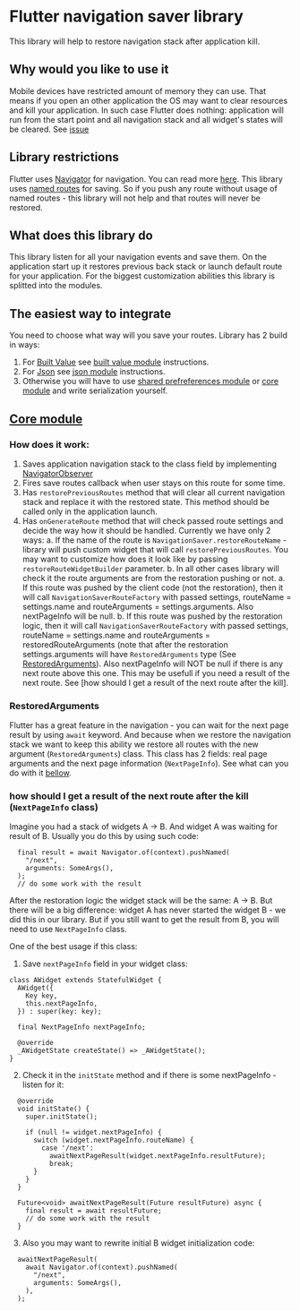 # Flutter navigation saver library

This library will help to restore navigation stack after application kill.

## Why would you like to use it

Mobile devices have restricted amount of memory they can use. That means if you open an other application the OS may want to clear resources and kill your application. In such case Flutter does nothing: application will run from the start point and all navigation stack and all widget's states will be cleared. See [issue](https://github.com/flutter/flutter/issues/6827)

## Library restrictions

Flutter uses [Navigator](https://api.flutter.dev/flutter/widgets/Navigator-class.html) for navigation. You can read more [here](https://flutter.dev/docs/development/ui/navigation). This library uses [named routes](https://flutter.dev/docs/cookbook/navigation/named-routes) for saving. So if you push any route without usage of named routes - this library will not help and that routes will never be restored.

## What does this library do

This library listen for all your navigation events and save them. On the application start up it restores previous back stack or launch default route for your application. For the biggest customization abilities this library is splitted into the modules.

## The easiest way to integrate

You need to choose what way will you save your routes. Library has 2 build in ways:
1. For [Built Value](https://pub.dev/packages/built_value) see [built value module](built_value_navigation_saver) instructions.
2. For [Json](https://pub.dev/packages/json_serializable) see [json module](json_navigation_saver) instructions.
3. Otherwise you will have to use [shared prefreferences module](shared_pref_navigation_saver) or [core module](navigation_saver) and write serialization yourself.

## [Core module](navigation_saver)

### How does it work:

1. Saves application navigation stack to the class field by implementing [NavigatorObserver](https://api.flutter.dev/flutter/widgets/NavigatorObserver-class.html)
2. Fires save routes callback when user stays on this route for some time.
3. Has `restorePreviousRoutes` method that will clear all current navigation stack and replace it with the restored state. This method should be called only in the application launch.
4. Has `onGenerateRoute` method that will check passed route settings and decide the way how it should be handled. Currently we have only 2 ways:
	a. If the name of the route is `NavigationSaver.restoreRouteName` - library will push custom widget that will call `restorePreviousRoutes`. You may want to customize how does it look like by passing `restoreRouteWidgetBuilder` parameter.
	b. In all other cases library will check it the route arguments are from the restoration pushing or not.
		a. If this route was pushed by the client code (not the restoration), then it will call `NavigationSaverRouteFactory` with passed settings, routeName = settings.name and routeArguments = settings.arguments. Also nextPageInfo will be null.
		b. If this route was pushed by the restoration logic, then it will call `NavigationSaverRouteFactory` with passed settings, routeName = settings.name and routeArguments = restoredRouteArguments (note that after the restoration settings.arguments will have `RestoredArguments` type (See [RestoredArguments](#restoredarguments)). Also nextPageInfo will NOT be null if there is any next route above this one. This may be usefull if you need a result of the next route. See [how should I get a result of the next route after the kill].

### RestoredArguments

Flutter has a great feature in the navigation - you can wait for the next page result by using `await` keyword. And because when we restore the navigation stack we want to keep this ability we restore all routes with the new argument (`RestoredArguments`) class. This class has 2 fields: real page arguments and the next page information (`NextPageInfo`). See what can you do with it [bellow](#how-should-i-get-a-result-of-the-next-route-after-the-kill-nextpageinfo-class).

### how should I get a result of the next route after the kill (`NextPageInfo` class)

Imagine you had a stack of widgets A -> B. And widget A was waiting for result of B. Usually you do this by using such code:


```
  final result = await Navigator.of(context).pushNamed(
    "/next",
    arguments: SomeArgs(),
  );
  // do some work with the result
```

After the restoration logic the widget stack will be the same: A -> B. But there will be a big difference: widget A has never started the widget B - we did this in our library. But if you still want to get the result from B, you will need to use `NextPageInfo` class.

One of the best usage if this class:

1. Save `nextPageInfo` field in your widget class:
```
class AWidget extends StatefulWidget {
  AWidget({
    Key key,
    this.nextPageInfo,
  }) : super(key: key);

  final NextPageInfo nextPageInfo;

  @override
  _AWidgetState createState() => _AWidgetState();
}
```

2. Check it in the `initState` method and if there is some nextPageInfo - listen for it:

```
  @override
  void initState() {
    super.initState();

    if (null != widget.nextPageInfo) {
      switch (widget.nextPageInfo.routeName) {
        case '/next':
          awaitNextPageResult(widget.nextPageInfo.resultFuture);
          break;
      }
    }
  }

  Future<void> awaitNextPageResult(Future resultFuture) async {
    final result = await resultFuture;
    // do some work with the result
  }
```

3. Also you may want to rewrite initial B widget initialization code:

```
  awaitNextPageResult(
    await Navigator.of(context).pushNamed(
      "/next",
      arguments: SomeArgs(),
    ),
  );
```
